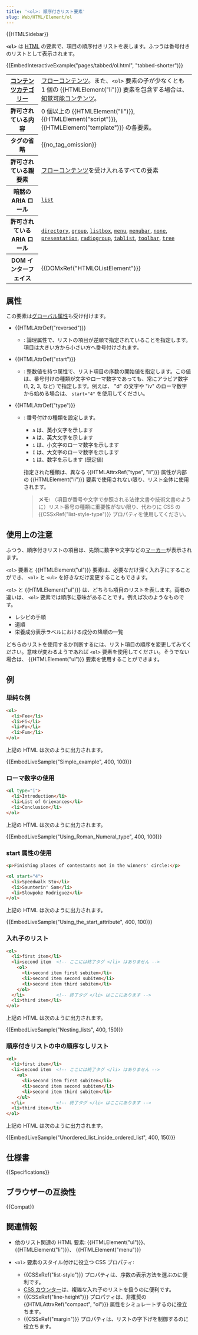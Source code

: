 ```yaml
---
title: '<ol>: 順序付きリスト要素'
slug: Web/HTML/Element/ol
---
```


{{HTMLSidebar}}

**`<ol>`** は [HTML](/ja/docs/Web/HTML) の要素で、項目の順序付きリストを表します。ふつうは番号付きのリストとして表示されます。

{{EmbedInteractiveExample("pages/tabbed/ol.html", "tabbed-shorter")}}

<table class="properties">
  <tbody>
    <tr>
      <th scope="row">
        <a href="/ja/docs/Web/HTML/Content_categories">コンテンツカテゴリー</a>
      </th>
      <td>
        <a href="/ja/docs/Web/HTML/Content_categories#フローコンテンツ">フローコンテンツ</a>。また、<code>&#x3C;ol></code> 要素の子が少なくとも 1 個の {{HTMLElement("li")}} 要素を包含する場合は、<a href="/ja/docs/Web/Guide/HTML/Content_categories#知覚可能コンテンツ">知覚可能コンテンツ</a>。
      </td>
    </tr>
    <tr>
      <th scope="row">許可されている内容</th>
      <td>
        0 個以上の {{HTMLElement("li")}}, {{HTMLElement("script")}}, {{HTMLElement("template")}} の各要素。
      </td>
    </tr>
    <tr>
      <th scope="row">タグの省略</th>
      <td>{{no_tag_omission}}</td>
    </tr>
    <tr>
      <th scope="row">許可されている親要素</th>
      <td>
        <a href="/ja/docs/Web/Guide/HTML/Content_categories#フローコンテンツ">フローコンテンツ</a>を受け入れるすべての要素
      </td>
    </tr>
    <tr>
      <th scope="row">暗黙の ARIA ロール</th>
      <td>
        <code><a href="/ja/docs/Web/Accessibility/ARIA/Roles/List_role">list</a></code>
      </td>
    </tr>
    <tr>
      <th scope="row">許可されている ARIA ロール</th>
      <td>
        <code><a href="/ja/docs/Web/Accessibility/ARIA/Roles/directory_role">directory</a></code>, <code><a href="/ja/docs/Web/Accessibility/ARIA/Roles/group_role">group</a></code>,
        <code><a href="/ja/docs/Web/Accessibility/ARIA/Roles/listbox_role">listbox</a></code>, <code><a href="/ja/docs/Web/Accessibility/ARIA/Roles/menu_role">menu</a></code>,
        <code><a href="/ja/docs/Web/Accessibility/ARIA/Roles/menubar_role">menubar</a></code>, <code><a href="/ja/docs/Web/Accessibility/ARIA/Roles/none_role">none</a></code>,
        <code><a href="/ja/docs/Web/Accessibility/ARIA/Roles/presentation_role">presentation</a></code>,
        <code><a href="/ja/docs/Web/Accessibility/ARIA/Roles/radiogroup_role">radiogroup</a></code>, <code><a href="/ja/docs/Web/Accessibility/ARIA/Roles/tablist_role">tablist</a></code>,
        <code><a href="/ja/docs/Web/Accessibility/ARIA/Roles/toolbar_role">toolbar</a></code>, <code><a href="/ja/docs/Web/Accessibility/ARIA/Roles/tree_role">tree</a></code>
      </td>
    </tr>
    <tr>
      <th scope="row">DOM インターフェイス</th>
      <td>{{DOMxRef("HTMLOListElement")}}</td>
    </tr>
  </tbody>
</table>

## 属性

この要素は[グローバル属性](/ja/docs/Web/HTML/Global_attributes)も受け付けます。

- {{HTMLAttrDef("reversed")}}
  - : 論理属性で、リストの項目が逆順で指定されていることを指定します。項目は大きい方から小さい方へ番号付けされます。
- {{HTMLAttrDef("start")}}
  - : 整数値を持つ属性で、リスト項目の序数の開始値を指定します。この値は、番号付けの種類が文字やローマ数字であっても、常にアラビア数字 (1, 2, 3, など) で指定します。例えば、 "d" の文字や "iv" のローマ数字から始める場合は、 `start="4"` を使用してください。
- {{HTMLAttrDef("type")}}

  - : 番号付けの種類を設定します。

    - `a` は、英小文字を示します
    - `A` は、英大文字を示します
    - `i` は、小文字のローマ数字を示します
    - `I` は、大文字のローマ数字を示します
    - `1` は、数字を示します (既定値)

    指定された種類は、異なる {{HTMLAttrxRef("type", "li")}} 属性が内部の {{HTMLElement("li")}} 要素で使用されない限り、リスト全体に使用されます。

    > **メモ:** （項目が番号や文字で参照される法律文書や技術文書のように）リスト番号の種類に重要性がない限り、代わりに CSS の {{CSSxRef("list-style-type")}} プロパティを使用してください。

## 使用上の注意

ふつう、順序付きリストの項目は、先頭に数字や文字などの[マーカー](/ja/docs/Web/CSS/::marker)が表示されます。

`<ol>` 要素と {{HTMLElement("ul")}} 要素は、必要なだけ深く入れ子にすることができ、 `<ol>` と `<ul>` を好きなだけ変更することもできます。

`<ol>` と {{HTMLElement("ul")}} は、どちらも項目のリストを表します。両者の違いは、 `<ol>` 要素では順序に意味があることです。例えば次のようなものです。

- レシピの手順
- 道順
- 栄養成分表示ラベルにおける成分の降順の一覧

どちらのリストを使用するか判断するには、リスト項目の順序を変更してみてください。意味が変わるようであれば `<ol>` 要素を使用してください。そうでない場合は、 {{HTMLElement("ul")}} 要素を使用することができます。

## 例

### 単純な例

```html
<ol>
  <li>Fee</li>
  <li>Fi</li>
  <li>Fo</li>
  <li>Fum</li>
</ol>
```

上記の HTML は次のように出力されます。

{{EmbedLiveSample("Simple_example", 400, 100)}}

### ローマ数字の使用

```html
<ol type="i">
  <li>Introduction</li>
  <li>List of Grievances</li>
  <li>Conclusion</li>
</ol>
```

上記の HTML は次のように出力されます。

{{EmbedLiveSample("Using_Roman_Numeral_type", 400, 100)}}

### start 属性の使用

```html
<p>Finishing places of contestants not in the winners' circle:</p>

<ol start="4">
  <li>Speedwalk Stu</li>
  <li>Saunterin' Sam</li>
  <li>Slowpoke Rodriguez</li>
</ol>
```

上記の HTML は次のように出力されます。

{{EmbedLiveSample("Using_the_start_attribute", 400, 100)}}

### 入れ子のリスト

```html
<ol>
  <li>first item</li>
  <li>second item  <!-- ここには終了タグ </li> はありません -->
    <ol>
      <li>second item first subitem</li>
      <li>second item second subitem</li>
      <li>second item third subitem</li>
    </ol>
  </li>            <!-- 終了タグ </li> はここにあります -->
  <li>third item</li>
</ol>
```

上記の HTML は次のように出力されます。

{{EmbedLiveSample("Nesting_lists", 400, 150)}}

### 順序付きリストの中の順序なしリスト

```html
<ol>
  <li>first item</li>
  <li>second item  <!-- ここには終了タグ </li> はありません -->
    <ul>
      <li>second item first subitem</li>
      <li>second item second subitem</li>
      <li>second item third subitem</li>
    </ul>
  </li>            <!-- 終了タグ </li> はここにあります -->
  <li>third item</li>
</ol>
```

上記の HTML は次のように出力されます。

{{EmbedLiveSample("Unordered_list_inside_ordered_list", 400, 150)}}

## 仕様書

{{Specifications}}

## ブラウザーの互換性

{{Compat}}

## 関連情報

- 他のリスト関連の HTML 要素: {{HTMLElement("ul")}}、 {{HTMLElement("li")}}、 {{HTMLElement("menu")}}
- `<ol>` 要素のスタイル付けに役立つ CSS プロパティ:

  - {{CSSxRef("list-style")}} プロパティは、序数の表示方法を選ぶのに便利です。
  - [CSS カウンター](/ja/docs/Web/CSS/CSS_Counter_Styles/Using_CSS_counters)は、複雑な入れ子のリストを扱うのに便利です。
  - {{CSSxRef("line-height")}} プロパティは、非推奨の {{HTMLAttrxRef("compact", "ol")}} 属性をシミュレートするのに役立ちます。
  - {{CSSxRef("margin")}} プロパティは、リストの字下げを制御するのに役立ちます。
